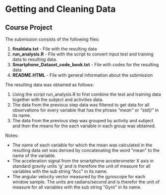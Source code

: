 # Getting and Cleaning Data
## Course Project

The submission consists of the following files:

1. **finaldata.txt** - File with the resulting data
1. **run_analysis.R** - File with the script to convert input test and training data to resulting data.
1. **Smartphone_Dataset_code_book.txt** - File with codes for the resulting data
1. **README.HTML** - File with general information about the submission


The resulting data was obtained as follows:

1. Using the script run_analysis.R to first combine the test and training data  together with the subject and activities data.
1. The data from the previous step data was filtered to get data for all observations for every variable that has the phrase *"mean"* or *"std()"* in its name.
1. The data from the previous step was grouped by activity and subject and then the means for the each variable in each group was obtained.

Notes: 

* The name of each variable for which the mean was calculated in the resulting data set was derived by concatenating the word "mean" to the name of the variable.
* The acceleration signal from the smartphone accelerometer X axis in standard gravity units 'g' and is therefore the unit of measure for all variables with the sub string "Acc" in its name.
* The angular velocity vector measured by the gyroscope for each window sample. The units are radians/second and is therefor the unit of measure for all variables with the sub string "Gyro" in its name. 
